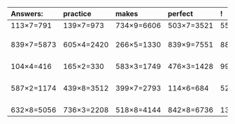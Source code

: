 | Answers: | practice | makes | perfect | ! |
| :--- | :--- | :--- | :--- | :--- |
| 113×7=791 | 139×7=973 | 734×9=6606 | 503×7=3521 | 550×4=2200 | 
|   |   |   |   |   | 
|   |   |   |   |   | 
|   |   |   |   |   | 
| 839×7=5873 | 605×4=2420 | 266×5=1330 | 839×9=7551 | 887×5=4435 | 
|   |   |   |   |   | 
|   |   |   |   |   | 
|   |   |   |   |   | 
|   |   |   |   |   | 
| 104×4=416 | 165×2=330 | 583×3=1749 | 476×3=1428 | 990×9=8910 | 
|   |   |   |   |   | 
|   |   |   |   |   | 
|   |   |   |   |   | 
|   |   |   |   |   | 
| 587×2=1174 | 439×8=3512 | 399×7=2793 | 114×6=684 | 529×2=1058 | 
|   |   |   |   |   | 
|   |   |   |   |   | 
|   |   |   |   |   | 
|   |   |   |   |   | 
| 632×8=5056 | 736×3=2208 | 518×8=4144 | 842×8=6736 | 136×9=1224 | 
